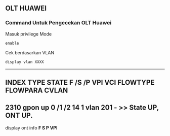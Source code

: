 ## OLT HUAWEI
### Command Untuk Pengecekan OLT Huawei
Masuk privilege Mode
```
enable
```

Cek berdasarkan VLAN
````bash
display vlan XXXX
````
---------------------------------------------------------------------------
INDEX  TYPE  STATE   F /S /P   VPI  VCI   FLOWTYPE FLOWPARA   CVLAN
---------------------------------------------------------------------------
2310   gpon **up**   0 /1 /2   14   1     vlan     201        -        >> State UP, ONT UP.
---------------------------------------------------------------------------


display ont info **F S P VPI**